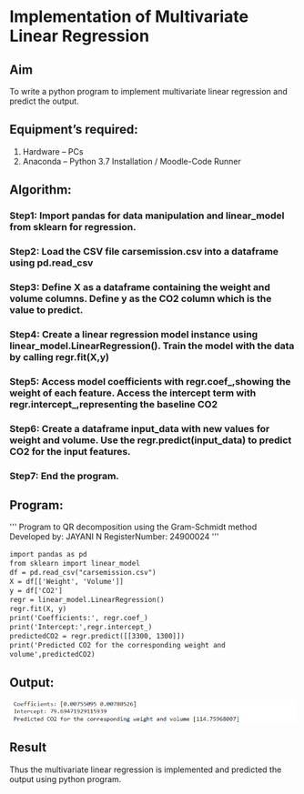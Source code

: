 # Implementation of Multivariate Linear Regression
## Aim
To write a python program to implement multivariate linear regression and predict the output.
## Equipment’s required:
1.	Hardware – PCs
2.	Anaconda – Python 3.7 Installation / Moodle-Code Runner

## Algorithm:

### Step1: Import pandas for data manipulation and linear_model from sklearn for regression.


### Step2: Load the CSV file carsemission.csv into a dataframe using pd.read_csv


### Step3: Define X as a dataframe containing the weight and volume columns. Define y as the CO2 column which is the value to predict.


### Step4: Create a linear regression model instance using linear_model.LinearRegression(). Train the model with the data by calling regr.fit(X,y)


### Step5: Access model coefficients with regr.coef_,showing the weight of each feature. Access the intercept term with regr.intercept_,representing the baseline CO2

### Step6: Create a dataframe input_data with new values for weight and volume. Use the regr.predict(input_data) to predict CO2 for the input features.

### Step7: End the program.


## Program:
''' 
Program to QR decomposition using the Gram-Schmidt method
Developed by: JAYANI N
RegisterNumber: 24900024
'''

    import pandas as pd
    from sklearn import linear_model
    df = pd.read_csv("carsemission.csv")
    X = df[['Weight', 'Volume']]
    y = df['CO2']
    regr = linear_model.LinearRegression()
    regr.fit(X, y)
    print('Coefficients:', regr.coef_)
    print('Intercept:',regr.intercept_)
    predictedCO2 = regr.predict([[3300, 1300]])
    print('Predicted CO2 for the corresponding weight and volume',predictedCO2)

## Output:

![alt text](image.png)

## Result
Thus the multivariate linear regression is implemented and predicted the output using python program.
